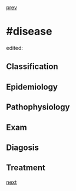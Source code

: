 [prev](.md)

#disease
========

edited: 

## Classification

## Epidemiology

## Pathophysiology

## Exam

## Diagosis

## Treatment

[next](/temp_2.md)

